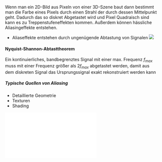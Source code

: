 Wenn man ein 2D-Bild aus Pixeln von einer 3D-Szene baut dann bestimmt man die Farbe eines Pixels durch einen Strahl der durch dessen Mittelpunkt geht. Dadurch das so diskret Abgetastet wird und Pixel Quadraisch sind kann es zu Treppenstufeneffekten kommen. Außerdem können hässliche Aliasingeffekte entstehen.

- Aliaseffekte entstehen durch ungenügende Abtastung von Signalen
![](aliasing.png)
#### Nyquist-Shannon-Abtasttheorem
Ein kontinuierliches, bandbegrenztes Signal mit einer max. Frequenz $f_{max}$ muss mit einer Frequenz größer als $2f_{max}$ abgetastet werden, damit aus dem diskreten Signal das Ursprungssignal exakt rekonstruiert werden kann

##### Typische Quellen von Aliasing
- Detaillierte Geometrie
- Texturen
- Shading

![](Supersampling.md)